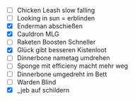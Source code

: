- [ ] Chicken Leash slow falling
- [ ] Looking in sun = erblinden 
- [x] Enderman abschießen
- [x] Cauldron MLG 
- [ ] Raketen Boosten Schneller
- [x] Glück gibt besseren Kistenloot
- [ ] Dinnerbone nametag umdrehen
- [ ] Sponge mit efficieny macht mehr weg
- [ ] Dinnerbone umgedreht im Bett
- [ ] Warden Blind
- [x] _jeb auf schildern 
